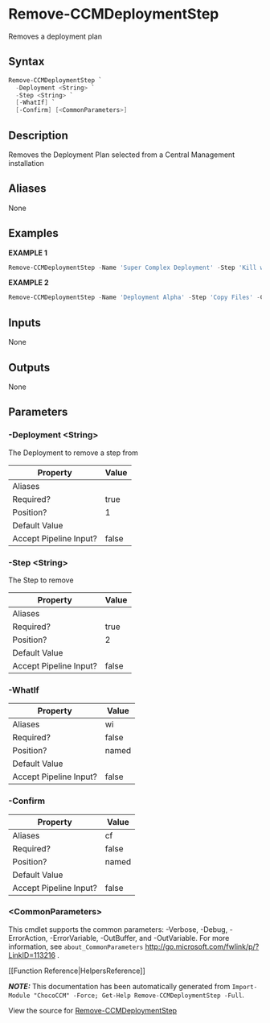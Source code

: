 # Remove-CCMDeploymentStep

<!-- This documentation is automatically generated from /Remove-CCMDeploymentStep.ps1 using GenerateDocs.ps1. Contributions are welcome at the original location(s). -->

Removes a deployment plan

## Syntax

~~~powershell
Remove-CCMDeploymentStep `
  -Deployment <String> `
  -Step <String> `
  [-WhatIf] `
  [-Confirm] [<CommonParameters>]
~~~

## Description

Removes the Deployment Plan selected from a Central Management installation


## Aliases

None

## Examples

 **EXAMPLE 1**

~~~powershell
Remove-CCMDeploymentStep -Name 'Super Complex Deployment' -Step 'Kill web services'

~~~

**EXAMPLE 2**

~~~powershell
Remove-CCMDeploymentStep -Name 'Deployment Alpha' -Step 'Copy Files' -Confirm:$false

~~~ 

## Inputs

None

## Outputs

None

## Parameters

###  -Deployment &lt;String&gt;
The Deployment to  remove a step from

Property               | Value
---------------------- | -----
Aliases                | 
Required?              | true
Position?              | 1
Default Value          | 
Accept Pipeline Input? | false
 
###  -Step &lt;String&gt;
The Step to remove

Property               | Value
---------------------- | -----
Aliases                | 
Required?              | true
Position?              | 2
Default Value          | 
Accept Pipeline Input? | false
 
###  -WhatIf
Property               | Value
---------------------- | -----
Aliases                | wi
Required?              | false
Position?              | named
Default Value          | 
Accept Pipeline Input? | false
 
###  -Confirm
Property               | Value
---------------------- | -----
Aliases                | cf
Required?              | false
Position?              | named
Default Value          | 
Accept Pipeline Input? | false
 
### &lt;CommonParameters&gt;

This cmdlet supports the common parameters: -Verbose, -Debug, -ErrorAction, -ErrorVariable, -OutBuffer, and -OutVariable. For more information, see `about_CommonParameters` http://go.microsoft.com/fwlink/p/?LinkID=113216 .



[[Function Reference|HelpersReference]]

***NOTE:*** This documentation has been automatically generated from `Import-Module "ChocoCCM" -Force; Get-Help Remove-CCMDeploymentStep -Full`.

View the source for [Remove-CCMDeploymentStep](/Remove-CCMDeploymentStep.ps1)
